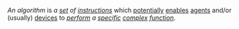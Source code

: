 *An algorithm* is *a [set](https://github.com/gcassel/Modular-Organization-Terminology/blob/master/terms/set.md) of [instructions](https://github.com/gcassel/Modular-Organization-Terminology/blob/master/terms/instruct.md)* which [potentially](https://github.com/gcassel/Modular-Organization-Terminology/blob/master/terms/potential.md) [enables](https://github.com/gcassel/Modular-Organization-Terminology/blob/master/terms/enable.md) [agents](https://github.com/gcassel/Modular-Organization-Terminology/blob/master/terms/agent.md) and/or (usually) [devices](https://github.com/gcassel/Modular-Organization-Terminology/blob/master/terms/tool.md) to *[perform](https://github.com/gcassel/Modular-Organization-Terminology/blob/master/terms/perform.md) a [specific](https://github.com/gcassel/Modular-Organization-Terminology/blob/master/terms/specific.md) [complex](https://github.com/gcassel/Modular-Organization-Terminology/blob/master/terms/complex.md) [function](https://github.com/gcassel/Modular-Organization-Terminology/blob/master/terms/function.md)*.
